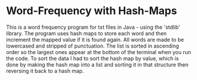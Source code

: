 # Word-Frequency with Hash-Maps
This is a word frequency program for txt files in Java - using the 'stdlib' library.
The program uses hash maps to store each word and then increment the mapped value if it is found again. 
All words are made to be lowercased and stripped of punctuation. 
The list is sorted in ascending order so the largest ones appear at the bottom of the terminal when you run the code. 
To sort the data I had to sort the hash map by value, which is done by making the hash map into a list and sorting it in that structure then reversing it back to a hash map. 
